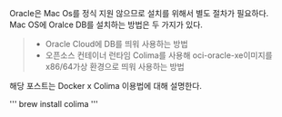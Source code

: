 Oracle은 Mac Os를 정식 지원 않으므로 설치를 위해서 별도 절차가 필요하다.  
Mac OS에 Oralce DB를 설치하는 방법은 두 가지가 있다.

> + Oracle Cloud에 DB를 띄워 사용하는 방법  
> + 오픈소스 컨테이너 런타임 Colima를 사용해 oci-oracle-xe이미지를 x86/64가상 환경으로 띄워 사용하는 방법

해당 포스트는 Docker x Colima 이용법에 대해 설명한다.

''' brew install colima '''
